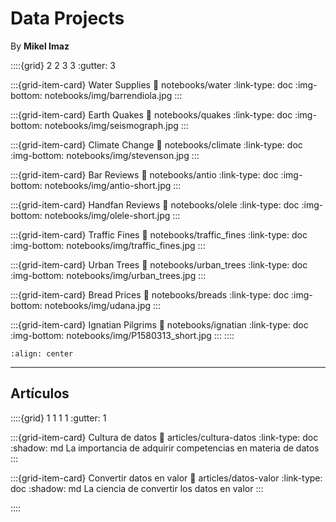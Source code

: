 # Data Projects

By **Mikel Imaz**



::::{grid} 2 2 3 3
:gutter: 3

:::{grid-item-card} Water Supplies
:link: notebooks/water
:link-type: doc
:img-bottom: notebooks/img/barrendiola.jpg
:::

:::{grid-item-card} Earth Quakes
:link: notebooks/quakes
:link-type: doc
:img-bottom: notebooks/img/seismograph.jpg
:::

:::{grid-item-card} Climate Change
:link: notebooks/climate
:link-type: doc
:img-bottom: notebooks/img/stevenson.jpg
:::

:::{grid-item-card} Bar Reviews
:link: notebooks/antio
:link-type: doc
:img-bottom: notebooks/img/antio-short.jpg
:::

:::{grid-item-card} Handfan Reviews
:link: notebooks/olele
:link-type: doc
:img-bottom: notebooks/img/olele-short.jpg
:::

:::{grid-item-card} Traffic Fines
:link: notebooks/traffic_fines
:link-type: doc
:img-bottom: notebooks/img/traffic_fines.jpg
:::

:::{grid-item-card} Urban Trees
:link: notebooks/urban_trees
:link-type: doc
:img-bottom: notebooks/img/urban_trees.jpg
:::

:::{grid-item-card} Bread Prices
:link: notebooks/breads
:link-type: doc
:img-bottom: notebooks/img/udana.jpg
:::

:::{grid-item-card} Ignatian Pilgrims
:link: notebooks/ignatian
:link-type: doc
:img-bottom: notebooks/img/P1580313_short.jpg
:::
::::

```{image} img/modules.png
:align: center
```
---
## Artículos

::::{grid} 1 1 1 1
:gutter: 1

:::{grid-item-card} Cultura de datos
:link: articles/cultura-datos
:link-type: doc
:shadow: md
La importancia de adquirir competencias en materia de datos
:::

:::{grid-item-card} Convertir datos en valor
:link: articles/datos-valor
:link-type: doc
:shadow: md
La ciencia de convertir los datos en valor
:::

::::